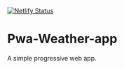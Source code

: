 [![Netlify Status](https://api.netlify.com/api/v1/badges/f8f7a2a5-0aa5-4b2b-90fb-cc08bb566c24/deploy-status)](https://app.netlify.com/sites/compassionate-yonath-b6afcc/deploys)

# Pwa-Weather-app
A simple progressive web app.
